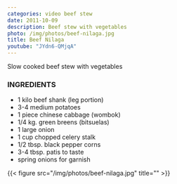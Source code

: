 ```yaml
---
categories: video beef stew
date: 2011-10-09
description: Beef stew with vegetables
photo: /img/photos/beef-nilaga.jpg
title: Beef Nilaga
youtube: "JYdn6-QMjqA"
---
```


Slow cooked beef stew with vegetables

### INGREDIENTS
* 1 kilo beef shank (leg portion)
* 3-4 medium potatoes
* 1 piece chinese cabbage (wombok)
* 1/4 kg. green breens (bitsuelas)
* 1 large onion
* 1 cup chopped celery stalk
* 1/2 tbsp. black pepper corns
* 3-4 tbsp. patis to taste
* spring onions for garnish

{{< figure src="/img/photos/beef-nilaga.jpg" title="" >}}

